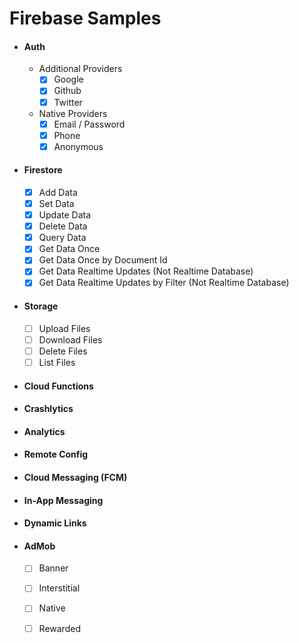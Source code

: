 # Firebase Samples

+ #### Auth
   + Additional Providers
      - [x] Google
      - [x] Github
      - [x] Twitter
   + Native Providers
      - [x] Email / Password
      - [x] Phone
      - [x] Anonymous
+ #### Firestore
   - [x] Add Data
   - [x] Set Data
   - [x] Update Data
   - [x] Delete Data
   - [x] Query Data
   - [x] Get Data Once
   - [x] Get Data Once by Document Id
   - [x] Get Data Realtime Updates (Not Realtime Database)
   - [x] Get Data Realtime Updates by Filter (Not Realtime Database)
+ #### Storage
   - [ ] Upload Files
   - [ ] Download Files
   - [ ] Delete Files
   - [ ] List Files
+ #### Cloud Functions
+ #### Crashlytics
+ #### Analytics
+ #### Remote Config
+ #### Cloud Messaging (FCM)
+ #### In-App Messaging
+ #### Dynamic Links
+ #### AdMob
   - [ ] Banner
   - [ ] Interstitial
   - [ ] Native
   - [ ] Rewarded


